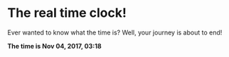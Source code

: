 # The real time clock!

Ever wanted to know what the time is? Well, your journey is about to end!

**The time is Nov 04, 2017, 03:18**